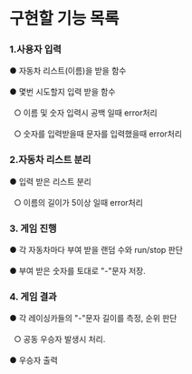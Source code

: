 # 구현할 기능 목록

### 1.사용자 입력
  ● 자동차 리스트(이름)을 받을 함수 <br></br>
  ● 몇번 시도할지 입력 받을 함수 <br></br>
  &nbsp; ○ 이름 및 숫자 입력시 공백 일때 error처리 <br></br>
  &nbsp; ○ 숫자를 입력받을때 문자를 입력했을때 error처리
### 2.자동차 리스트 분리
  ● 입력 받은 리스트 분리<br></br>
    &nbsp; ○ 이름의 길이가 5이상 일때 error처리
### 3. 게임 진행
  ● 각 자동차마다 부여 받을 랜덤 수와 run/stop 판단<br></br>
  ● 부여 받은 숫자를 토대로 "-"문자 저장.
### 4. 게임 결과
  ● 각 레이싱카들의 "-"문자 길이를 측정, 순위 판단 <br></br>
    &nbsp; ○ 공동 우승자 발생시 처리.<br></br>
  ● 우승자 출력
